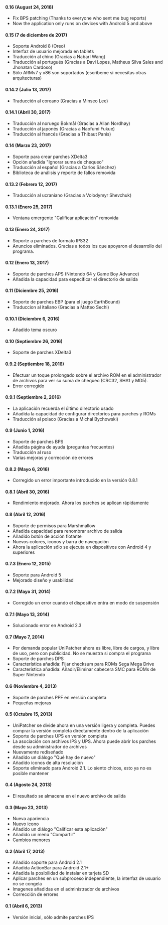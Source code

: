 #### 0.16 (August 24, 2018)
- Fix BPS patching (Thanks to everyone who sent me bug reports)
- Now the application only runs on devices with Android 5 and above

#### 0.15 (7 de diciembre de 2017)
- Soporte Android 8 (Oreo)
- Interfaz de usuario mejorada en tablets
- Traducción al chino (Gracias a Nabarl Wang)
- Traducción al portugués (Gracias a Davi Lopes, Matheus Silva Sales and Jhonatan Cardoso)
- Sólo ARMv7 y x86 son soportados (escríbeme si necesitas otras arquitecturas)

#### 0.14.2 (Julio 13, 2017)
- Traducción al coreano (Gracias a Minseo Lee)

#### 0.14.1 (Abril 30, 2017)
- Traducción al noruego Bokmål (Gracias a Allan Nordhøy)
- Traducción al japonés (Gracias a Naofumi Fukue)
- Traducción al francés (Gracias a Thibaut Panis)

#### 0.14 (Marzo 23, 2017)

- Soporte para crear parches XDelta3
- Opción añadida "Ignorar suma de chequeo"
- Traducción al español (Gracias a Carlos Sánchez)
- Biblioteca de análisis y reporte de fallos removida

#### 0.13.2 (Febrero 12, 2017)

- Traducción al ucraniano (Gracias a Volodymyr Shevchuk)

#### 0.13.1 (Enero 25, 2017)

- Ventana emergente "Calificar aplicación" removida

#### 0.13 (Enero 24, 2017)

- Soporte a parches de formato IPS32
- Anuncios eliminados. Gracias a todos los que apoyaron el desarrollo del programa.

#### 0.12 (Enero 13, 2017)

- Soporte de parches APS (Nintendo 64 y Game Boy Advance)
- Añadida la capacidad para especificar el directorio de salida

#### 0.11 (Diciembre 25, 2016)

- Soporte de parches EBP (para el juego EarthBound)
- Traduccion al italiano (Gracias a Matteo Sechi)

#### 0.10.1 (Diciembre 6, 2016)

- Añadido tema oscuro

#### 0.10 (Septiembre 26, 2016)

- Soporte de parches XDelta3

#### 0.9.2 (Septiembre 18, 2016)

- Efectuar un toque prolongado sobre el archivo ROM en el administrador de archivos para ver su suma de chequeo (CRC32, SHA1 y MD5).
- Error corregido

#### 0.9.1 (Septiembre 2, 2016)

- La aplicación recuerda el último directorio usado
- Añadida la capacidad de configurar directorios para parches y ROMs
- Traducción al polaco (Gracias a Michal Bychowski)

#### 0.9 (Junio 1, 2016)

- Soporte de parches BPS
- Añadida página de ayuda (preguntas frecuentes)
- Traducción al ruso
- Varias mejoras y corrección de errores

#### 0.8.2 (Mayo 6, 2016)

- Corregido un error importante introducido en la versión 0.8.1

#### 0.8.1 (Abril 30, 2016)

- Rendimiento mejorado. Ahora los parches se aplican rápidamente

#### 0.8 (Abril 12, 2016)

- Soporte de permisos para Marshmallow
- Añadida capacidad para renombrar archivo de salida
- Añadido botón de acción flotante
- Nuevos colores, iconos y barra de navegación
- Ahora la aplicación sólo se ejecuta en dispositivos con Android 4 y superiores

#### 0.7.3 (Enero 12, 2015)

- Soporte para Android 5
- Mejorado diseño y usabilidad

#### 0.7.2 (Mayo 31, 2014)

- Corregido un error cuando el dispositivo entra en modo de suspensión

#### 0.7.1 (Mayo 13, 2014)

- Solucionado error en Android 2.3

#### 0.7 (Mayo 7, 2014)

- Por demanda popular UniPatcher ahora es libre, libre de cargos, y libre de uso, pero con publicidad. No se muestra si compra el programa
- Soporte de parches DPS
- Característica añadida: Fijar checksum para ROMs Sega Mega Drive
- Característica añadida: Añadir/Eliminar cabecera SMC para ROMs de Super Nintendo

#### 0.6 (Noviembre 4, 2013)

- Soporte de parches PPF en versión completa
- Pequeñas mejoras

#### 0.5 (Octubre 15, 2013)

- UniPatcher se divide ahora en una versión ligera y completa. Puedes comprar la versión completa directamente dentro de la aplicación
- Soporte de parches UPS en versión completa
- La asociación con archivos IPS y UPS. Ahora puede abrir los parches desde su administrador de archivos
- Nuevamente rediseñado
- Añadido un diálogo "Qué hay de nuevo"
- Añadido iconos de alta resolución
- Soporte eliminado para Android 2.1. Lo siento chicos, esto ya no es posible mantener

#### 0.4 (Agosto 24, 2013)

- El resultado se almacena en el nuevo archivo de salida

#### 0.3 (Mayo 23, 2013)

- Nueva apariencia
- Nuevo icono
- Añadido un diálogo "Calificar esta aplicación"
- Añadido un menú "Compartir"
- Cambios menores

#### 0.2 (Abril 17, 2013)

- Añadido soporte para Android 2.1
- Añadida ActionBar para Android 2.1+
- Añadida la posibilidad de instalar en tarjeta SD
- Aplicar parches en un subproceso independiente, la interfaz de usuario no se congela
- Imagenes añadidas en el administrador de archivos
- Corrección de errores

#### 0.1 (Abril 6, 2013)

- Versión inicial, sólo admite parches IPS